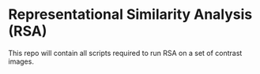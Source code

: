 # Representational Similarity Analysis (RSA)

This repo will contain all scripts required to run RSA on a set of contrast images.
